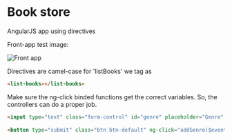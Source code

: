 # Book store

AngularJS app using directives

Front-app test image:

![Front app](https://github.com/Avilardell/bookstore/tree/master/assets/front-app.jpg "Fron app test")


Directives are camel-case for 'listBooks' we tag as
```html
<list-books></list-books>
```

Make sure the ng-click binded functions get the correct variables. So, the controllers can do a proper job.

```html
<input type="text" class="form-control" id="genre" placeholder="Genre" ng-model="genre.name">
			
<button type="submit" class="btn btn-default" ng-click="addGenre($event, genre.name)">Add genre</button>
```
